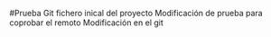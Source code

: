 #Prueba Git
fichero inical del proyecto
Modificación de prueba para coprobar el remoto
Modificación en el git

